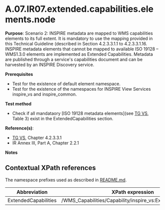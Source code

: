 # A.07.IR07.extended.capabilities.elements.node

**Purpose**: Scenario 2: INSPIRE metadata are mapped to WMS capabilities elements to its full extent. It is mandatory to use the mapping provided in this Technical Guideline (described in Section 4.2.3.3.1.1 to 4.2.3.3.1.16. INSPIRE metadata elements that cannot be mapped to available ISO 19128 – WMS1.3.0 elements are implemented as Extended Capabilities. Metadata are published through a service's capabilities document and can be harvested by an INSPIRE Discovery service.

**Prerequisites**

* Test for the existence of default element namespace.
* Test for the existence of the namespaces for INSPIRE View Services inspire_vs and inspire_common.

**Test method**

* Check if all mandataory [ISO 19128 metadata elements](see [TG VS](README.md#ref_TG_VS), Table 3) exist in the ExtendedCapabilities section.

**Reference(s)**: 
* [TG VS](README.md#ref_TG_VS), Chapter 4.2.3.3.1
* IR Annex III, Part A, Chapter 2.2.1

**Notes**

## Contextual XPath references

The namespace prefixes used as described in [README.md](README.md#namespaces).

Abbreviation                                               |  XPath expression
---------------------------------------------------------- | -------------------------------------------------------------------------
ExtendedCapabilities <a name="ExtendedCapabilities"></a>   | /WMS_Capabilities/Capability/inspire_vs:ExtendedCapabilities
